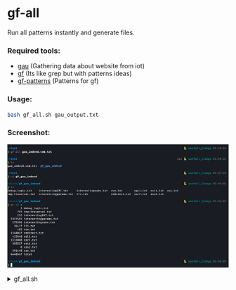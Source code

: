 # gf-all
Run all patterns instantly and generate files.

### Required tools: 
- [gau](https://github.com/lc/gau) (Gathering data about website from iot)
- [gf](https://github.com/tomnomnom/gf) (Its like grep but with patterns ideas)
- [gf-patterns](https://github.com/1ndianl33t/Gf-Patterns) (Patterns for gf)

### Usage:
```sh
bash gf_all.sh gau_output.txt
```

### Screenshot:

![](./Screenshot.png)

<details>
<summary>gf_all.sh</summary>

```
#!/usr/bin/env bash

gf_patterns="""
debug_logic
img-traversal
interestingEXT
interestingparams
interestingsubs
lfi
rce
redirect
sqli
ssrf
ssti
xss
xss2
"""

# Expected file which contain gau output or same
main() {
  check $@
  create $1
}

check() {
  if (( $# != 1 )); then
    error "required file with gau output or same"
  fi
  path_to_file=''
  if [[ "$1" = /* ]]; then
    path_to_file=$1
  else
    path_to_file="$(pwd)/$1"
  fi
  if ! [[ -f "$path_to_file" ]]; then
    error "no such file"
  fi
}

create() {
  gf_dir="gf_$(echo $1 | rev | cut -d '/' -f 1 | rev | cut -d '.' -f 1)"
  mkdir -p "$gf_dir"
  for pattern in $gf_patterns; do
    cat $1 | gf $pattern > "$gf_dir/$pattern.txt"
  done
}

error() {
  echo "Error: $1" >&2; exit 1
}

main $@
```
 
</details>

